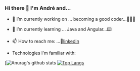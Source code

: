 ### Hi there 👋 I'm André and...

- 🔭 I’m currently working on ... becoming a good coder...👨🏻‍💻
- 🌱 I’m currently learning ... Java and Angular...⌨️

- 📫 How to reach me: ...👔[linkedin](https://www.linkedin.com/in/andrecarvalho3/)

- Technologies I'm familiar with:

[![Anurag's github stats](https://github-readme-stats.vercel.app/api?username=andrehw27&show_icons=true&theme=merko)
[![Top Langs](https://github-readme-stats.vercel.app/api/top-langs/?username=andrehw27&layout=compact)](https://github.com/anuraghazra/github-readme-stats)



<!--COMMENTS
[linkedin]:https://www.linkedin.com/in/andrecarvalho3/
### Hi there 👋


**AndrehW27/AndrehW27** is a ✨ _special_ ✨ repository because its `README.md` (this file) appears on your GitHub profile.

Here are some ideas to get you started:

- 🔭 I’m currently working on ...
- 🌱 I’m currently learning ...
- 👯 I’m looking to collaborate on ...
- 🤔 I’m looking for help with ...
- 💬 Ask me about ...
- 📫 How to reach me: ...
- 😄 Pronouns: ...
- ⚡ Fun fact: ...
### André Willian Gorgo de Carvalho 🧙🏼

[![Anurag's github stats](https://github-readme-stats.vercel.app/api?username=andrehw27&show_icons=true&theme=radical)
[![Anurag's github stats](https://github-readme-stats.vercel.app/api?username=andrehw27&show_icons=true&theme=dark)
[![Anurag's github stats](https://github-readme-stats.vercel.app/api?username=andrehw27&show_icons=true&theme=gruvbox)
[![Anurag's github stats](https://github-readme-stats.vercel.app/api?username=andrehw27&show_icons=true&theme=tokyonight)
[![Anurag's github stats](https://github-readme-stats.vercel.app/api?username=andrehw27&show_icons=true&theme=onedark)
[![Anurag's github stats](https://github-readme-stats.vercel.app/api?username=andrehw27&show_icons=true&theme=cobalt)
[![Anurag's github stats](https://github-readme-stats.vercel.app/api?username=andrehw27&show_icons=true&theme=synthwave)
[![Anurag's github stats](https://github-readme-stats.vercel.app/api?username=andrehw27&show_icons=true&theme=highcontrast)
-->


